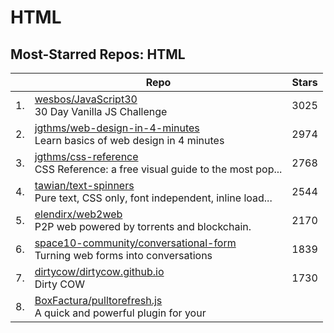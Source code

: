 # HTML

## Most-Starred Repos: HTML

| | Repo | Stars |
|---|---|---|
| 1. | [wesbos/JavaScript30](https://github.com/wesbos/JavaScript30) <br/>30 Day Vanilla JS Challenge | 3025 |
| 2. | [jgthms/web-design-in-4-minutes](https://github.com/jgthms/web-design-in-4-minutes) <br/>Learn basics of web design in 4 minutes | 2974 |
| 3. | [jgthms/css-reference](https://github.com/jgthms/css-reference) <br/>CSS Reference: a free visual guide to the most pop... | 2768 |
| 4. | [tawian/text-spinners](https://github.com/tawian/text-spinners) <br/>Pure text, CSS only, font independent, inline load... | 2544 |
| 5. | [elendirx/web2web](https://github.com/elendirx/web2web) <br/>P2P web powered by torrents and blockchain. | 2170 |
| 6. | [space10-community/conversational-form](https://github.com/space10-community/conversational-form) <br/>Turning web forms into conversations | 1839 |
| 7. | [dirtycow/dirtycow.github.io](https://github.com/dirtycow/dirtycow.github.io) <br/>Dirty COW | 1730 |
| 8. | [BoxFactura/pulltorefresh.js](https://github.com/BoxFactura/pulltorefresh.js) <br/>A quick and powerful plugin for your 